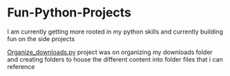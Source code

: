 # Fun-Python-Projects
I am currently getting more rooted in my python skills and currently building fun on the side projects

[Organize_downloads.py](https://github.com/FaithOIgwe/Fun-Python-Projects/blob/2e0c351a5764d39e007b8fb7f404dc804cf1022d/Organize_downloads.py) project was on organizing my downloads folder and creating folders to house the different content into folder files that i can reference 
